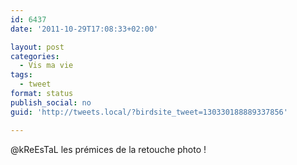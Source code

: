 ```yaml
---
id: 6437
date: '2011-10-29T17:08:33+02:00'

layout: post
categories:
  - Vis ma vie
tags:
  - tweet
format: status
publish_social: no
guid: 'http://tweets.local/?birdsite_tweet=130330188889337856'

---
```


@kReEsTaL les prémices de la retouche photo !